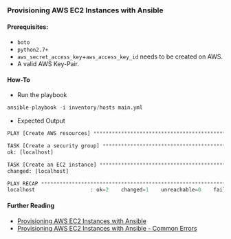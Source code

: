 ### Provisioning AWS EC2 Instances with Ansible  
  
#### Prerequisites:
- `boto`
- `python2.7+`
- `aws_secret_access_key`+`aws_access_key_id` needs to be created on AWS.
- A valid AWS Key-Pair.

#### How-To
 
- Run the playbook
```python
ansible-playbook -i inventory/hosts main.yml
```
- Expected Output
```python
PLAY [Create AWS resources] ***********************************************************************************************************

TASK [Create a security group] ********************************************************************************************************
ok: [localhost]

TASK [Create an EC2 instance] *********************************************************************************************************
changed: [localhost]

PLAY RECAP ****************************************************************************************************************************
localhost                  : ok=2    changed=1    unreachable=0    failed=0
```

#### Further Reading

- [Provisioning AWS EC2 Instances with Ansible](https://muchbits.com/aws-ansible-provisioning.html)
- [Provisioning AWS EC2 Instances with Ansible - Common Errors](https://muchbits.com/aws-ansible-errors1.html)

